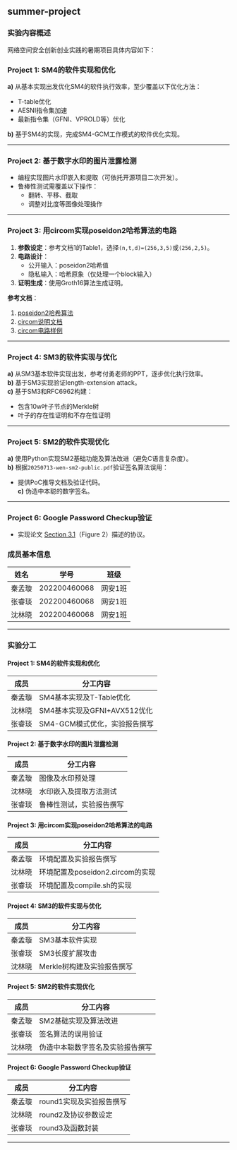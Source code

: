 ## summer-project
### 实验内容概述
网络空间安全创新创业实践的暑期项目具体内容如下：


### Project 1: SM4的软件实现和优化  
**a)** 从基本实现出发优化SM4的软件执行效率，至少覆盖以下优化方法：  
- T-table优化  
- AESNI指令集加速  
- 最新指令集（GFNI、VPROLD等）优化  

**b)** 基于SM4的实现，完成SM4-GCM工作模式的软件优化实现。  

---

### Project 2: 基于数字水印的图片泄露检测  
- 编程实现图片水印嵌入和提取（可依托开源项目二次开发）。  
- 鲁棒性测试需覆盖以下操作：  
  - 翻转、平移、截取  
  - 调整对比度等图像处理操作  

---

### Project 3: 用circom实现poseidon2哈希算法的电路  
1) **参数设定**：参考文档1的Table1，选择`(n,t,d)=(256,3,5)`或`(256,2,5)`。  
2) **电路设计**：  
   - 公开输入：poseidon2哈希值  
   - 隐私输入：哈希原象（仅处理一个block输入）  
3) **证明生成**：使用Groth16算法生成证明。  

**参考文档**：  
1. [poseidon2哈希算法](https://eprint.iacr.org/2023/323.pdf)  
2. [circom说明文档](https://docs.circom.io/)  
3. [circom电路样例](https://github.com/iden3/circomlib)  

---

### Project 4: SM3的软件实现与优化  
**a)** 从SM3基本软件实现出发，参考付勇老师的PPT，逐步优化执行效率。  
**b)** 基于SM3实现验证length-extension attack。  
**c)** 基于SM3和RFC6962构建：  
   - 包含10w叶子节点的Merkle树  
   - 叶子的存在性证明和不存在性证明  

---

### Project 5: SM2的软件实现优化  
**a)** 使用Python实现SM2基础功能及算法改进（避免C语言复杂度）。  
**b)** 根据`20250713-wen-sm2-public.pdf`验证签名算法误用：  
   - 提供PoC推导文档及验证代码。  
**c)** 伪造中本聪的数字签名。  

---

### Project 6: Google Password Checkup验证  
- 实现论文 [Section 3.1](https://eprint.iacr.org/2019/723.pdf)（Figure 2）描述的协议。  


### 成员基本信息

| 姓名   | 学号         | 班级      |
|--------|--------------|-----------|
| 秦孟璇 | 202200460068 | 网安1班   |
| 张睿琰 | 202200460068 | 网安1班   |
| 沈林晓 | 202200460068 | 网安1班   |

---

### 实验分工

#### Project 1: SM4的软件实现和优化
| 成员   | 分工内容                                   |
|--------|-------------------------------------------|
| 秦孟璇 | SM4基本实现及T-Table优化                  |
| 沈林晓 | SM4基本实现及GFNI+AVX512优化              |
| 张睿琰 | SM4-GCM模式优化，实验报告撰写             |

#### Project 2: 基于数字水印的图片泄露检测
| 成员   | 分工内容                                   |
|--------|-------------------------------------------|
| 秦孟璇 | 图像及水印预处理                          |
| 沈林晓 | 水印嵌入及提取方法测试                    |
| 张睿琰 | 鲁棒性测试，实验报告撰写                  |

#### Project 3: 用circom实现poseidon2哈希算法的电路
| 成员   | 分工内容                                   |
|--------|-------------------------------------------|
| 秦孟璇 | 环境配置及实验报告撰写                    |
| 沈林晓 | 环境配置及poseidon2.circom的实现                    |
| 张睿琰 | 环境配置及compile.sh的实现                          |

#### Project 4: SM3的软件实现与优化
| 成员   | 分工内容                                   |
|--------|-------------------------------------------|
| 秦孟璇 | SM3基本软件实现                           |
| 张睿琰 | SM3长度扩展攻击                           |
| 沈林晓 | Merkle树构建及实验报告撰写                |

#### Project 5: SM2的软件实现优化
| 成员   | 分工内容                                   |
|--------|-------------------------------------------|
| 秦孟璇 | SM2基础实现及算法改进                     |
| 张睿琰 | 签名算法的误用验证                        |
| 沈林晓 | 伪造中本聪数字签名及实验报告撰写          |

#### Project 6: Google Password Checkup验证
| 成员   | 分工内容                                   |
|--------|-------------------------------------------|
| 秦孟璇 | round1实现及实验报告撰写                  |
| 沈林晓 | round2及协议参数设定                      |
| 张睿琰 | round3及函数封装                          |

---
